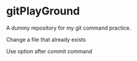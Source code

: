 # gitPlayGround
A dummy repository for my git command practice.

Change a file that already exists

Use option after commit command

